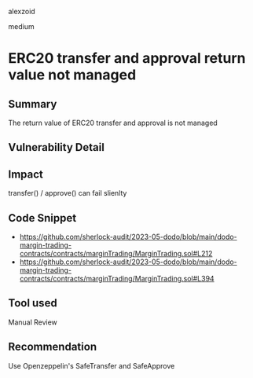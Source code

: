 alexzoid

medium

# ERC20 transfer and approval return value not managed

## Summary
The return value of ERC20 transfer and approval is not managed

## Vulnerability Detail

## Impact
transfer() / approve() can fail slienlty

## Code Snippet
- https://github.com/sherlock-audit/2023-05-dodo/blob/main/dodo-margin-trading-contracts/contracts/marginTrading/MarginTrading.sol#L212
- https://github.com/sherlock-audit/2023-05-dodo/blob/main/dodo-margin-trading-contracts/contracts/marginTrading/MarginTrading.sol#L394

## Tool used
Manual Review

## Recommendation
Use Openzeppelin's SafeTransfer and SafeApprove
